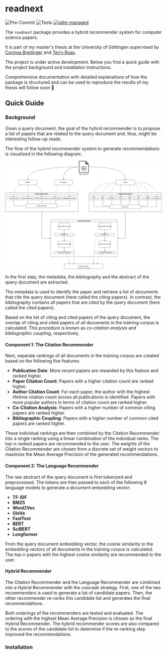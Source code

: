 # readnext

![Pre-Commit](https://github.com/joel-beck/readnext/actions/workflows/pre-commit.yaml/badge.svg)
![Tests](https://github.com/joel-beck/readnext/actions/workflows/tests.yaml/badge.svg)
[![pdm-managed](https://img.shields.io/badge/pdm-managed-blueviolet)](https://pdm.fming.dev)

The `readnext` package provides a hybrid recommender system for computer science papers.

It is part of my master's thesis at the University of Göttingen supervised by [Corinna Breitinger](https://gipplab.org/team/corinna-breitinger/) and [Terry Ruas](https://gipplab.org/team/dr-terry-lima-ruas/).

The project is under active development.
Below you find a quick guide with the project background and installation instructions.

Comprehensive documentation with detailed explanations of how the package is structured and can be used to reproduce the results of my thesis will follow soon 🥳


## Quick Guide

### Background

Given a query document, the goal of the hybrid recommender is to propose a list of papers that are related to the query document and, thus, might be interesting follow-up reads.



The flow of the hybrid recommender system to generate recommendations is visualized in the following diagram:

![](./static/hybrid-architecture.svg)

In the first step, the metadata, the bibliography and the abstract of the query document are extracted.

The metadata is used to identify the paper and retrieve a list of documents that cite the query document (here called the *citing* papers).
In contrast, the bibliography contains all papers that are cited by the query document (here called the *cited* papers).

Based on the list of citing and cited papers of the query document, the overlap of citing and cited papers of all documents in the training corpus is calculated.
This procedure is known as *co-citation analysis* and *bibliographic coupling*, respectively.

#### Component 1: The Citation Recommender

Next, separate rankings of all documents in the training corpus are created based on the following five features:

- **Publication Date**: More recent papers are rewarded by this feature and ranked higher.
- **Paper Citation Count**: Papers with a higher citation count are ranked higher.
- **Author Citation Count**: For each paper, the author with the highest lifetime citation count across all publications is identified. Papers with more popular authors in terms of citation count are ranked higher.
- **Co-Citation Analysis**: Papers with a higher number of common citing papers are ranked higher.
- **Bibliographic Coupling**: Papers with a higher number of common cited papers are ranked higher.

These individual rankings are then combined by the Citation Recommender into a single ranking using a linear combination of the individual ranks.
The top-n ranked papers are recommended to the user.
The weights of the Citation Recommender are chosen from a discrete set of weight vectors to maximize the Mean Average Precision of the generated recommendations.

#### Component 2: The Language Recommender

The raw abstract of the query document is first tokenized and preprocessed.
The tokens are then passed to each of the following 8 language models to generate a document embedding vector:

- **TF-IDF**
- **BM25**
- **Word2Vec**
- **GloVe**
- **FastText**
- **BERT**
- **SciBERT**
- **Longformer**

From the query document embedding vector, the cosine similarity to the embedding vectors of all documents in the training corpus is calculated.
The top-n papers with the highest cosine similarity are recommended to the user.

#### Hybrid Recommender

The Citation Recommender and the Language Recommender are combined into a Hybrid Recommender with the *cascade* strategy.
First, one of the two recommenders is used to generate a list of candidate papers.
Then, the other recommender re-ranks this candidate list and generates the final recommendations.

Both orderings of the recommenders are tested and evaluated.
The ordering with the highest Mean Average Precision is chosen as the final Hybrid Recommender.
The hybrid recommender scores are also compared to the scores of the candidate list to determine if the re-ranking step improved the recommendations.


### Installation